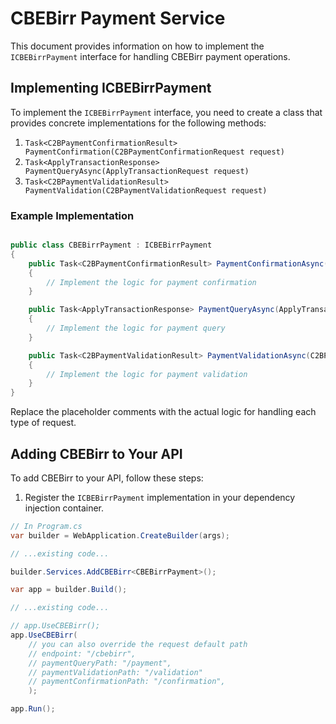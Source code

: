 # CBEBirr Payment Service

This document provides information on how to implement the `ICBEBirrPayment` interface for handling CBEBirr payment operations.

## Implementing ICBEBirrPayment

To implement the `ICBEBirrPayment` interface, you need to create a class that provides concrete implementations for the following methods:

1. `Task<C2BPaymentConfirmationResult> PaymentConfirmation(C2BPaymentConfirmationRequest request)`
2. `Task<ApplyTransactionResponse> PaymentQueryAsync(ApplyTransactionRequest request)`
3. `Task<C2BPaymentValidationResult> PaymentValidation(C2BPaymentValidationRequest request)`

### Example Implementation

```csharp

public class CBEBirrPayment : ICBEBirrPayment
{
    public Task<C2BPaymentConfirmationResult> PaymentConfirmationAsync(C2BPaymentConfirmationRequest request)
    {
        // Implement the logic for payment confirmation
    }

    public Task<ApplyTransactionResponse> PaymentQueryAsync(ApplyTransactionRequest request)
    {
        // Implement the logic for payment query
    }

    public Task<C2BPaymentValidationResult> PaymentValidationAsync(C2BPaymentValidationRequest request)
    {
        // Implement the logic for payment validation
    }
}
```

Replace the placeholder comments with the actual logic for handling each type of request.

## Adding CBEBirr to Your API

To add CBEBirr to your API, follow these steps:

1. Register the `ICBEBirrPayment` implementation in your dependency injection container.

```csharp
// In Program.cs
var builder = WebApplication.CreateBuilder(args);

// ...existing code...

builder.Services.AddCBEBirr<CBEBirrPayment>();

var app = builder.Build();

// ...existing code...

// app.UseCBEBirr();
app.UseCBEBirr(
    // you can also override the request default path
    // endpoint: "/cbebirr",
    // paymentQueryPath: "/payment",
    // paymentValidationPath: "/validation"
    // paymentConfirmationPath: "/confirmation",
    );

app.Run();
```
